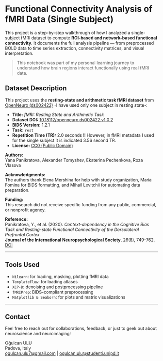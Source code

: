 #  Functional Connectivity Analysis of fMRI Data (Single Subject)

This project is a step-by-step walkthrough of how I analyzed a single-subject fMRI dataset to compute **ROI-based and network-based functional connectivity**. It documents the full analysis pipeline — from preprocessed BOLD data to time series extraction, connectivity matrices, and visual interpretation.

>  This notebook was part of my personal learning journey to understand how brain regions interact functionally using real fMRI data.


## Dataset Description

This project uses the **resting-state and arithmetic task fMRI dataset** from [OpenNeuro (ds002422)](https://openneuro.org/datasets/ds002422) -I have used only one subject in resting state-:

- **Title:** *fMRI: Resting State and Arithmetic Task*  
- **Dataset DOI:** [10.18112/openneuro.ds002422.v1.0.2](https://doi.org/10.18112/openneuro.ds002422.v1.0.2)  
- **BIDS Version:** 1.2.1  
- **Task:** `rest`  
- **Repetition Time (TR):** 2.0 seconds !! However, in fMRI metadata I used for the single subject it is indicated 3.56 second TR.
- **License:** [CC0 (Public Domain)](https://creativecommons.org/publicdomain/zero/1.0/)

**Authors:**  
Yana Panikratova, Alexander Tomyshev, Ekaterina Pechenkova, Roza Vlasova  

**Acknowledgments:**  
The authors thank Elena Mershina for help with study organization, Maria Fomina for BIDS formatting, and Mihail Levitchii for automating data preparation.

**Funding:**  
This research did not receive specific funding from any public, commercial, or nonprofit agency.

**Reference:**  
Panikratova, Y., et al. (2020). *Context-dependency in the Cognitive Bias Task and Resting-state Functional Connectivity of the Dorsolateral Prefrontal Cortex*.  
**Journal of the International Neuropsychological Society**, 26(8), 749–762. [DOI](https://doi.org/10.1017/S1355617720000302)

---

## Tools Used

- `Nilearn`: for loading, masking, plotting fMRI data
- `TemplateFlow`: for loading atlases
- `XCP-D`: denoising and postprocessing pipeline
- `fMRIPrep`: BIDS-compliant preprocessing
- `Matplotlib & Seaborn`: for plots and matrix visualizations

---

## Contact

Feel free to reach out for collaborations, feedback, or just to geek out about neuroscience and neuroimaging!

Oğulcan ULU  
Padova, Italy  
ogulcan.ulu7@gmail.com | ogulcan.ulu@studenti.unipd.it
